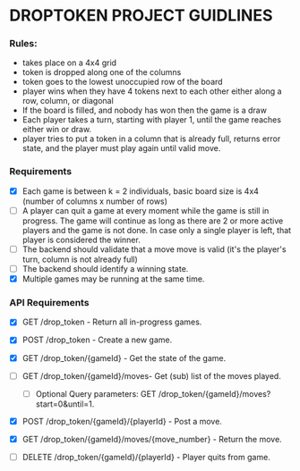 # DROPTOKEN PROJECT GUIDLINES

### Rules:
- takes place on a 4x4 grid
- token is dropped along one of the columns
- token goes to the lowest unoccupied row of the board
- player wins when they have 4 tokens next to each other either along a row, column, or diagonal
- If the board is filled, and nobody has won then the game is a draw
- Each player takes a turn, starting with player 1, until the game reaches either win or draw.
- player tries to put a token in a column that is already full, returns error state, and the player must play again until valid move.


### Requirements

- [X] Each game is between k = 2 individuals, basic board size is 4x4 (number of columns x number of rows)
- [ ] A player can quit a game at every moment while the game is still in progress. The game will continue as long as there are 2 or more active players and the game is not done. In case only a single player is left, that player is considered the winner.
- [ ] The backend should validate that a move move is valid (it's the player's turn, column is not already full)
- [ ] The backend should identify a winning state.
- [X] Multiple games may be running at the same time.

### API Requirements

- [X] GET /drop_token - Return all in-progress games.
- [X] POST /drop_token - Create a new game.
- [X] GET /drop_token/{gameId} - Get the state of the game.
- [ ] GET /drop_token/{gameId}/moves- Get (sub) list of the moves played.
    - [ ] Optional Query parameters: GET /drop_token/{gameId}/moves?start=0&until=1.
- [X] POST /drop_token/{gameId}/{playerId} - Post a move.
- [X] GET /drop_token/{gameId}/moves/{move_number} - Return the move.
- [ ] DELETE /drop_token/{gameId}/{playerId} - Player quits from game.



